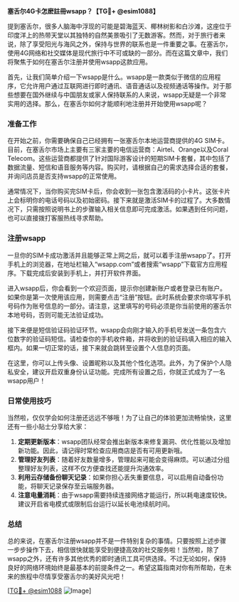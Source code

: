 **塞舌尔4G卡怎麽註冊wsapp？【TG💪+ @esim1088】**

提到塞舌尔，很多人脑海中浮现的可能是碧海蓝天、椰林树影和白沙滩，这座位于印度洋上的热带天堂以其独特的自然美景吸引了无数游客。然而，对于旅行者来说，除了享受阳光与海风之外，保持与世界的联系也是一件重要之事。在塞舌尔，使用4G网络和社交媒体是现代旅行中不可或缺的一部分。而在这篇文章中，我们将聚焦于如何在塞舌尔注册并使用wsapp这款应用。

首先，让我们简单介绍一下wsapp是什么。wsapp是一款类似于微信的应用程序，它允许用户通过互联网进行即时通讯、语音通话以及视频通话等操作。对于那些想要在国外继续与中国朋友或家人保持联系的人来说，wsapp无疑是一个非常实用的选择。那么，在塞舌尔如何才能顺利地注册并开始使用wsapp呢？

### 准备工作

在开始之前，你需要确保自己已经拥有一张塞舌尔本地运营商提供的4G SIM卡。目前，在塞舌尔市场上主要有三家主要的电信运营商：Airtel、Orange以及Coral Telecom。这些运营商都提供了针对国际游客设计的短期SIM卡套餐，其中包括了数据流量、短信和语音服务等内容。购买时，请根据自己的需求选择合适的套餐，并询问店员是否支持wsapp的正常使用。

通常情况下，当你购买完SIM卡后，你会收到一张包含激活码的小卡片。这张卡片上会标明你的电话号码以及初始密码。接下来就是激活SIM卡的过程了。大多数情况下，只需按照说明书上的步骤输入相关信息即可完成激活。如果遇到任何问题，也可以直接拨打客服热线寻求帮助。

### 注册wsapp

一旦你的SIM卡成功激活并且能够正常上网之后，就可以着手注册wsapp了。打开手机上的浏览器，在地址栏输入“wsapp.com”或者搜索“wsapp”下载官方应用程序。下载完成后安装到手机上，并打开软件界面。

进入wsapp后，你会看到一个欢迎页面，提示你创建新账户或者登录已有账户。如果你是第一次使用该应用，则需要点击“注册”按钮。此时系统会要求你填写手机号码作为账号信息的一部分。请注意，这里填写的号码必须是你当前使用的塞舌尔本地号码，否则可能无法验证成功。

接下来便是短信验证码验证环节。wsapp会向刚才输入的手机号发送一条包含六位数字的验证码短信。请检查你的手机收件箱，并将收到的验证码填入相应的输入框内。如果一切正常的话，接下来就会跳转至设置个人信息的页面。

在这里，你可以上传头像、设置昵称以及其他个性化选项。此外，为了保护个人隐私安全，建议开启双重身份认证功能。完成所有设置之后，你就正式成为了一名wsapp用户！

### 日常使用技巧

当然啦，仅仅学会如何注册还远远不够哦！为了让自己的体验更加流畅愉快，这里还有一些小贴士分享给大家：

1. **定期更新版本**：wsapp团队经常会推出新版本来修复漏洞、优化性能以及增加新功能。因此，请记得时常检查应用商店是否有可用更新哦。
2. **管理好友列表**：随着好友数量增多，管理起来可能会变得麻烦。可以通过分组整理好友列表，这样不仅方便查找还能提升沟通效率。
3. **利用云存储备份聊天记录**：如果你担心丢失重要信息，可以启用自动备份功能，将聊天记录保存至云端服务器。
4. **注意电量消耗**：由于wsapp需要持续连接网络才能运行，所以耗电速度较快。建议开启省电模式或限制后台运行以延长电池续航时间。

### 总结

总的来说，在塞舌尔注册wsapp并不是一件特别复杂的事情。只要按照上述步骤一步步操作下去，相信很快就能享受到便捷高效的社交服务啦！当然啦，除了wsapp之外，还有许多其他优秀的即时通讯工具可供选择。不过无论如何，保持良好的网络环境始终是最基本的前提条件之一。希望这篇指南对你有所帮助，在未来的旅程中尽情享受塞舌尔的美好风光吧！

[[TG💪+ @esim1088](https://t.me/s/esim1088) ![Image](https://i.postimg.cc/4NQfJmqS/Snipaste-2025-05-13-00-14-12.png)]